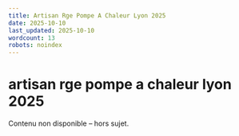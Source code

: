 ```yaml
---
title: Artisan Rge Pompe A Chaleur Lyon 2025
date: 2025-10-10
last_updated: 2025-10-10
wordcount: 13
robots: noindex
---
```


# artisan rge pompe a chaleur lyon 2025

Contenu non disponible – hors sujet.